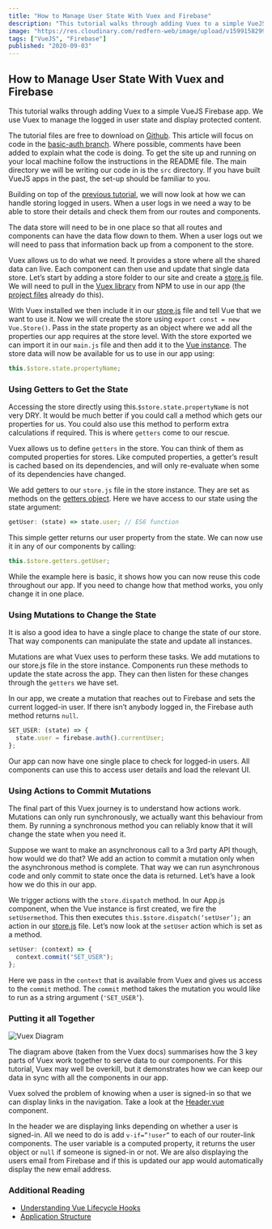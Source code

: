 ```yaml
---
title: "How to Manage User State With Vuex and Firebase"
description: "This tutorial walks through adding Vuex to a simple VueJS Firebase app. We use Vuex to manage the logged in user state and display protected content."
image: "https://res.cloudinary.com/redfern-web/image/upload/v1599158299/redfern-dev/png/firebase-vue.png"
tags: ["VueJS", "Firebase"]
published: "2020-09-03"
---
```


## How to Manage User State With Vuex and Firebase

This tutorial walks through adding Vuex to a simple VueJS Firebase app. We use Vuex to manage the logged in user state and display protected content.

The tutorial files are free to download on [Github](https://github.com/garethredfern/vue-auth-demo). This article will focus on code in the [basic-auth branch](https://github.com/garethredfern/vue-auth-demo/tree/basic-auth). Where possible, comments have been added to explain what the code is doing. To get the site up and running on your local machine follow the instructions in the README file. The main directory we will be writing our code in is the `src` directory. If you have built VueJS apps in the past, the set-up should be familiar to you.

Building on top of the [previous tutorial](/articles/adding-tailwind-to-a-vuejs-project), we will now look at how we can handle storing logged in users. When a user logs in we need a way to be able to store their details and check them from our routes and components.

The data store will need to be in one place so that all routes and components can have the data flow down to them. When a user logs out we will need to pass that information back up from a component to the store.

Vuex allows us to do what we need. It provides a store where all the shared data can live. Each component can then use and update that single data store. Let’s start by adding a store folder to our site and create a [store.js](https://github.com/garethredfern/vue-auth-demo/blob/basic-auth/src/store/store.js) file. We will need to pull in the [Vuex library](https://vuex.vuejs.org/) from NPM to use in our app (the [project files](https://github.com/garethredfern/vue-auth-demo) already do this).

With Vuex installed we then include it in our [store.js](https://github.com/garethredfern/vue-auth-demo/blob/basic-auth/src/store/store.js#L2) file and tell Vue that we want to use it. Now we will create the store using `export const = new Vue.Store()`. Pass in the state property as an object where we add all the properties our app requires at the store level. With the store exported we can import it in our `main.js` file and then add it to the [Vue instance](https://github.com/garethredfern/vue-auth-demo/blob/basic-auth/src/main.js#L57). The store data will now be available for us to use in our app using:

```js
this.$store.state.propertyName;
```

### Using Getters to Get the State

Accessing the store directly using this.`$store.state.propertyName` is not very DRY. It would be much better if you could call a method which gets our properties for us. You could also use this method to perform extra calculations if required. This is where `getters` come to our rescue.

Vuex allows us to define `getters` in the store. You can think of them as computed properties for stores. Like computed properties, a getter’s result is cached based on its dependencies, and will only re-evaluate when some of its dependencies have changed.

We add getters to our `store.js` file in the store instance. They are set as methods on the [getters object](https://github.com/garethredfern/vue-auth-demo/blob/basic-auth/src/store/store.js#L11). Here we have access to our state using the state argument:

```js
getUser: (state) => state.user; // ES6 function
```

This simple getter returns our user property from the state. We can now use it in any of our components by calling:

```js
this.$store.getters.getUser;
```

While the example here is basic, it shows how you can now reuse this code throughout our app. If you need to change how that method works, you only change it in one place.

### Using Mutations to Change the State

It is also a good idea to have a single place to change the state of our store. That way components can manipulate the state and update all instances.

Mutations are what Vuex uses to perform these tasks. We add mutations to our store.js file in the store instance. Components run these methods to update the state across the app. They can then listen for these changes through the `getters` we have set.

In our app, we create a mutation that reaches out to Firebase and sets the current logged-in user. If there isn’t anybody logged in, the Firebase auth method returns `null`.

```js
SET_USER: (state) => {
  state.user = firebase.auth().currentUser;
};
```

Our app can now have one single place to check for logged-in users. All components can use this to access user details and load the relevant UI.

### Using Actions to Commit Mutations

The final part of this Vuex journey is to understand how actions work. Mutations can only run synchronously, we actually want this behaviour from them. By running a synchronous method you can reliably know that it will change the state when you need it.

Suppose we want to make an asynchronous call to a 3rd party API though, how would we do that? We add an action to commit a mutation only when the asynchronous method is complete. That way we can run asynchronous code and only commit to state once the data is returned. Let’s have a look how we do this in our app.

We trigger actions with the `store.dispatch` method. In our App.js component, when the Vue instance is first created, we fire the `setUsermethod`. This then executes `this.$store.dispatch(‘setUser’);` an action in our [store.js](https://github.com/garethredfern/vue-auth-demo/blob/basic-auth/src/store/store.js#L22) file. Let’s now look at the `setUser` action which is set as a method.

```js
setUser: (context) => {
  context.commit("SET_USER");
};
```

Here we pass in the `context` that is available from Vuex and gives us access to the `commit` method. The `commit` method takes the mutation you would like to run as a string argument (`'SET_USER’`).

### Putting it all Together

![Vuex Diagram](https://res.cloudinary.com/redfern-web/image/upload/v1599156012/redfern-dev/png/vuex.png)

The diagram above (taken from the Vuex docs) summarises how the 3 key parts of Vuex work together to serve data to our components. For this tutorial, Vuex may well be overkill, but it demonstrates how we can keep our data in sync with all the components in our app.

Vuex solved the problem of knowing when a user is signed-in so that we can display links in the navigation. Take a look at the [Header.vue](https://github.com/garethredfern/vue-auth-demo/blob/basic-auth/src/components/Header.vue) component.

In the header we are displaying links depending on whether a user is signed-in. All we need to do is add `v-if=”!user”` to each of our router-link components. The user variable is a computed property, it returns the user object or `null` if someone is signed-in or not. We are also displaying the users email from Firebase and if this is updated our app would automatically display the new email address.

### Additional Reading

- [Understanding Vue Lifecycle Hooks](https://vuejs.org/v2/guide/instance.html#Lifecycle-Diagram)
- [Application Structure](https://vuex.vuejs.org/guide/structure.html#application-structure)
